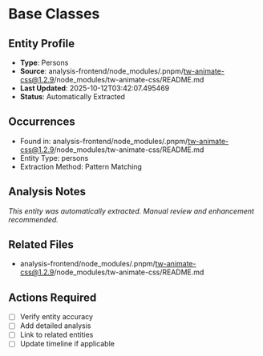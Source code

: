# Base Classes

## Entity Profile
- **Type**: Persons
- **Source**: analysis-frontend/node_modules/.pnpm/tw-animate-css@1.2.9/node_modules/tw-animate-css/README.md
- **Last Updated**: 2025-10-12T03:42:07.495469
- **Status**: Automatically Extracted

## Occurrences
- Found in: analysis-frontend/node_modules/.pnpm/tw-animate-css@1.2.9/node_modules/tw-animate-css/README.md
- Entity Type: persons
- Extraction Method: Pattern Matching

## Analysis Notes
*This entity was automatically extracted. Manual review and enhancement recommended.*

## Related Files
- analysis-frontend/node_modules/.pnpm/tw-animate-css@1.2.9/node_modules/tw-animate-css/README.md

## Actions Required
- [ ] Verify entity accuracy
- [ ] Add detailed analysis
- [ ] Link to related entities
- [ ] Update timeline if applicable
